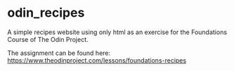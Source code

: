 # odin_recipes
A simple recipes website using only html as an exercise for the Foundations Course of The Odin Project.

The assignment can be found here: https://www.theodinproject.com/lessons/foundations-recipes